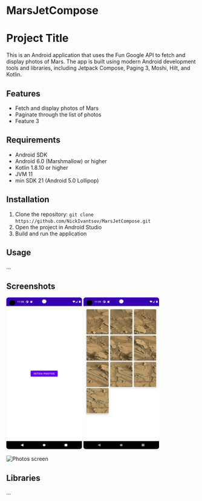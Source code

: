 # MarsJetCompose

# Project Title

This is an Android application that uses the Fun Google API to fetch and display photos of Mars.
The app is built using modern Android development tools and libraries, including Jetpack Compose,
Paging 3, Moshi, Hilt, and Kotlin.

## Features

- Fetch and display photos of Mars
- Paginate through the list of photos
- Feature 3

## Requirements

- Android SDK
- Android 6.0 (Marshmallow) or higher
- Kotlin 1.8.10 or higher
- JVM 11
- min SDK 21 (Android 5.0 Lollipop)

## Installation

1. Clone the repository: `git clone https://github.com/NickIvantsov/MarsJetCompose.git`
2. Open the project in Android Studio
3. Build and run the application

## Usage

...

## Screenshots

<img src="https://github.com/NickIvantsov/MarsJetCompose/blob/master/screenshots/home.png" alt="Home screen" width="200" height="400" style="display: inline-block">      <img src="https://github.com/NickIvantsov/MarsJetCompose/blob/master/screenshots/photos.png" alt="Photos screen" width="200" height="400" style="display: inline-block">

<img src="https://github.com/NickIvantsov/MarsJetCompose/blob/master/screenshots/photos_landscape.png" alt="Photos screen" width="400" height="200">


## Libraries

...
